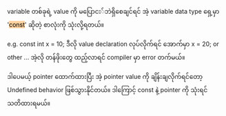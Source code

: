 
variable တစ်ခုရဲ့ value ကို မပြောငး်ဘဲရှိစေချင်ရင် 
အဲ့ variable data type ရှေ့မှာ '<mark style="background: #FFB86CA6;">const</mark>' ဆိုတဲ့ စာလုံးကို သုံးလို့ရတယ်။ 

e.g. const int x = 10;
ဒီလို value declaration လုပ်လိုက်ရင် အောက်မှာ
x = 20; or other ...
အဲ့လို တန်ဖိုးတွေ ထည့်လာရင် compiler မှာ error တက်မယ်။

ဒါပေမယ့် pointer ထောက်ထားပြီး အဲ့ pointer value ကို ချိန်းချလိုက်ရင်တော့ Undefined behavior ဖြစ်သွားနိုင်တယ်။ ဒါကြောင့် const နဲ့ pointer ကို သုံးရင် သတိထားရမယ်။